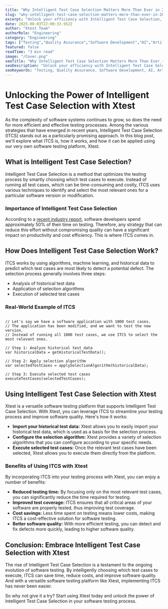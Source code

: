 ```yaml
---
title: "Why Intelligent Test Case Selection Matters More Than Ever in 2025"
slug: "why-intelligent-test-case-selection-matters-more-than-ever-in-2025"
excerpt: "Unlock your efficiency with Intelligent Test Case Selection, the game-changer in software testing. Discover how this smart strategy not only saves time and resources but also boosts the quality of your software. Dont miss out on how to leverage cutting-edge AI techniques to prioritize your test cases optimally and streamline your testing process."
date: 2025-08-03T22:00:33.952Z
author: "Xtest Team"
authorRole: "Engineering"
category: "Engineering"
tags: ["Testing","Quality Assurance","Software Development","AI","Artificial Intelligence"]
featured: false
readTime: "3 min read"
image: "/Cover.png"
seoTitle: "Why Intelligent Test Case Selection Matters More Than Ever in 2025"
seoDescription: "Unlock your efficiency with Intelligent Test Case Selection, the game-changer in software testing. Discover how this smart strategy not only saves time and resources but also boosts the quality of your software. Dont miss out on how to leverage cutting-edge AI techniques to prioritize your test cases optimally and streamline your testing process."
seoKeywords: "Testing, Quality Assurance, Software Development, AI, Artificial Intelligence"
---
```


# Unlocking the Power of Intelligent Test Case Selection with Xtest

As the complexity of software systems continues to grow, so does the need for more efficient and effective testing processes. Among the various strategies that have emerged in recent years, Intelligent Test Case Selection (ITCS) stands out as a particularly promising approach. In this blog post, we'll explore what ITCS is, how it works, and how it can be applied using our very own software testing platform, Xtest.

## What is Intelligent Test Case Selection?

Intelligent Test Case Selection is a method that optimizes the testing process by smartly choosing which test cases to execute. Instead of running all test cases, which can be time-consuming and costly, ITCS uses various techniques to identify and select the most relevant ones for a particular software version or modification.

### Importance of Intelligent Test Case Selection

According to a [recent industry report](#), software developers spend approximately 50% of their time on testing. Therefore, any strategy that can reduce this effort without compromising quality can have a significant impact on productivity and cost efficiency. This is where ITCS comes in.

## How Does Intelligent Test Case Selection Work?

ITCS works by using algorithms, machine learning, and historical data to predict which test cases are most likely to detect a potential defect. The selection process generally involves three steps:

*   Analysis of historical test data
*   Application of selection algorithms
*   Execution of selected test cases

### Real-World Example of ITCS

```

// Let's say we have a software application with 1000 test cases.
// The application has been modified, and we want to test the new version.
// Instead of running all 1000 test cases, we use ITCS to select the most relevant ones.

// Step 1: Analyze historical test data
var historicalData = getHistoricalTestData();

// Step 2: Apply selection algorithm
var selectedTestCases = applySelectionAlgorithm(historicalData);

// Step 3: Execute selected test cases
executeTestCases(selectedTestCases);
```

## Using Intelligent Test Case Selection with Xtest

Xtest is a versatile software testing platform that supports Intelligent Test Case Selection. With Xtest, you can leverage ITCS to streamline your testing process and improve software quality. Here's how it works:

*   **Import your historical test data:** Xtest allows you to easily import your historical test data, which is used as a basis for the selection process.
*   **Configure the selection algorithm:** Xtest provides a variety of selection algorithms that you can configure according to your specific needs.
*   **Execute selected test cases:** Once the relevant test cases have been selected, Xtest allows you to execute them directly from the platform.

### Benefits of Using ITCS with Xtest

By incorporating ITCS into your testing process with Xtest, you can enjoy a number of benefits:

*   **Reduced testing time:** By focusing only on the most relevant test cases, you can significantly reduce the time required for testing.
*   **Improved test coverage:** ITCS ensures that all critical areas of your software are properly tested, thus improving test coverage.
*   **Cost savings:** Less time spent on testing means lower costs, making ITCS a cost-effective solution for software testing.
*   **Better software quality:** With more efficient testing, you can detect and fix defects more quickly, leading to higher software quality.

## Conclusion: Embrace Intelligent Test Case Selection with Xtest

The rise of Intelligent Test Case Selection is a testament to the ongoing evolution of software testing. By intelligently choosing which test cases to execute, ITCS can save time, reduce costs, and improve software quality. And with a versatile software testing platform like Xtest, implementing ITCS has never been easier.

So why not give it a try? Start using Xtest today and unlock the power of Intelligent Test Case Selection in your software testing process.